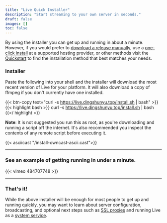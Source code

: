 ```yaml
---
title: "Live Quick Installer"
description: "Start streaming to your own server in seconds."
draft: false
images: []
toc: false
---
```


By using the installer you can get up and running in about a minute. However, if you would prefer to [download a release manually](/quickstart/manual), use a [one-click install](/quickstart/providers) at a supported hosting provider, or other methods visit the [Quickstart](/quickstart) to find the installation method that best matches your needs.

### Installer

Paste the following into your shell and the installer will download the most recent version of Live for your platform.
It will also download a copy of ffmpeg if you don't currently have one installed.

{{< btn-copy text="curl -s https://live.dingshunyu.top/install.sh | bash" >}}
{{< highlight bash >}}
curl -s https://live.dingshunyu.top/install.sh | bash
{{</ highlight >}}

**Note**: It is not suggested you run this as root, as you're downloading and running a script off the internet. It's also recommended you inspect the contents of any remote script before executing it.

{{< asciicast "/install-owncast-ascii.cast">}}

---

### See an example of getting running in under a minute.

{{< vimeo 484707748 >}}

---

### That's it!

While the above installer will be enough for most people to get up and running quickly, you may want to learn about server configuration, broadcasting, and optional next steps such as [SSL proxies](/docs/sslproxies) and running Live as a [system service](/docs/systemservice/).
